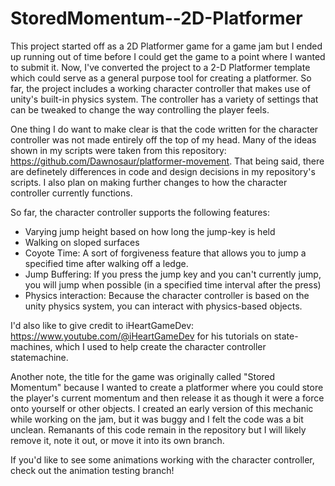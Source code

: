 # StoredMomentum--2D-Platformer

This project started off as a 2D Platformer game for a game jam but I ended up running out of time before I could get the game to a point where I wanted to submit it. Now, I've converted the project to a 2-D Platformer template which could serve as a general purpose tool for creating a platformer. So far, the project includes a working character controller that makes use of unity's built-in physics system. The controller has a variety of settings that can be tweaked to change the way controlling the player feels. 

One thing I do want to make clear is that the code written for the character controller was not made entirely off the top of my head.
Many of the ideas shown in my scripts were taken from this repository: https://github.com/Dawnosaur/platformer-movement. That being said, there are definetely differences in code and design decisions in my repository's scripts. I also plan on making further changes to how the character controller currently functions.

So far, the character controller supports the following features:
- Varying jump height based on how long the jump-key is held
- Walking on sloped surfaces
- Coyote Time: A sort of forgiveness feature that allows you to jump a specified time after walking off a ledge.
- Jump Buffering: If you press the jump key and you can't currently jump, you will jump when possible (in a specified time interval after the press)
- Physics interaction: Because the character controller is based on the unity physics system, you can interact with physics-based objects.

I'd also like to give credit to iHeartGameDev: https://www.youtube.com/@iHeartGameDev for his tutorials on state-machines, which I used to
help create the character controller statemachine.

Another note, the title for the game was originally called "Stored Momentum" because I wanted to create a platformer where you could
store the player's current momentum and then release it as though it were a force onto yourself or other objects. I created an early version of this
mechanic while working on the jam, but it was buggy and I felt the code was a bit unclean. Remanants of this code remain in the repository but I will likely
remove it, note it out, or move it into its own branch.

If you'd like to see some animations working with the character controller, check out the animation testing branch!
